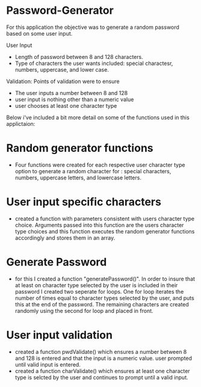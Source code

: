 # Password-Generator

For this application the objective was to generate a random password based on some user input. 

User Input
- Length of password between 8 and 128 characters.
- Type of characters the user wants included: special charactesr, numbers, uppercase, and lower case.

Validation: Points of validation were to ensure 
- The user inputs a number between 8 and 128
- user input is nothing other than a numeric value
- user chooses at least one character type

Below i've included a bit more detail on some of the functions used in this applictaion:

# Random generator functions 
- Four functions were created for each respective user character type option to generate a random character for : special characters, numbers, uppercase letters, and lowercase letters. 

# User input specific characters
- created a function with parameters consistent with users character type choice.  Arguments passed into this function are the users character type choices and this function executes the random generator functions accordingly and stores them in an array. 

# Generate Password
- for this I created a function "generatePassword()".  In order to insure that at least on character type selected by the user is included in their password I created two seperate for loops.  One for loop iterates the number of times equal to character types selected by the user, and puts this at the end of the password.  The remaining characters are created randomly using the second for loop and placed in front. 

# User input validation 
- created a function pwdValidate() which ensures a number between 8 and 128 is entered and that the input is a numeric value.  user prompted until valid input is entered.
- created a function charValidate() which ensures at least one character type is selcted by the user and continues to prompt until a valid input.